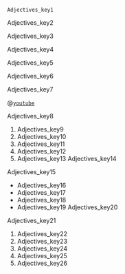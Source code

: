 ```ngMeta
Adjectives_key1
```

Adjectives_key2


Adjectives_key3


Adjectives_key4


Adjectives_key5


Adjectives_key6


Adjectives_key7


@[`youtube`](-D4bdGDFgeE)

Adjectives_key8


1. Adjectives_key9
2. Adjectives_key10
3. Adjectives_key11
4. Adjectives_key12
5. Adjectives_key13
Adjectives_key14


Adjectives_key15
* Adjectives_key16
* Adjectives_key17
* Adjectives_key18
* Adjectives_key19
Adjectives_key20


Adjectives_key21
1. Adjectives_key22
2. Adjectives_key23
3. Adjectives_key24
4. Adjectives_key25
5. Adjectives_key26
